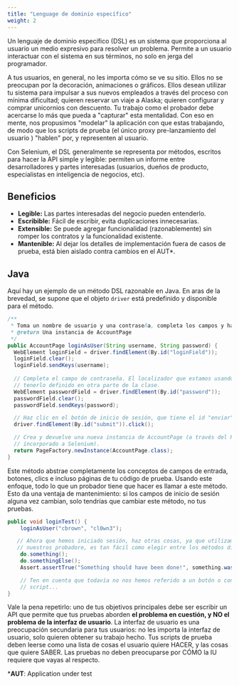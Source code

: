```yaml
---
title: "Lenguage de dominio específico"
weight: 2
---
```


Un lenguaje de dominio específico (DSL) es un sistema que 
proporciona al usuario un medio expresivo para resolver un 
problema. Permite a un usuario interactuar con el sistema en sus 
términos, no solo en jerga del programador. 

A tus usuarios, en general, no les importa cómo se ve su sitio. 
Ellos no se preocupan por la decoración, animaciones o gráficos. 
Ellos desean utilizar tu sistema para impulsar a sus nuevos 
empleados a través del proceso con mínima dificultad; quieren 
reservar un viaje a Alaska; quieren configurar y comprar 
unicornios con descuento. Tu trabajo como el probador debe 
acercarse lo más que pueda a "capturar" esta mentalidad. Con eso 
en mente, nos propusimos "modelar" la aplicación con que 
estas trabajando, de modo que los scripts de prueba (el único 
proxy pre-lanzamiento del usuario ) "hablen"  por, y representen al 
usuario. 

Con Selenium, el DSL generalmente se representa por métodos, 
escritos para hacer la API simple y legible: permiten un informe 
entre desarrolladores y partes interesadas (usuarios, dueños
de producto, especialistas en inteligencia de negocios, etc).

## Beneficios

* **Legible:** Las partes interesadas del negocio pueden entenderlo.
* **Escribible:** Fácil de escribir, evita duplicaciones innecesarias.
* **Extensible:** Se puede agregar funcionalidad (razonablemente) 
sin romper los contratos y la funcionalidad existente.
* **Mantenible:** Al dejar los detalles de implementación fuera de 
casos de prueba, está bien aislado contra cambios en el AUT*.


## Java

Aquí hay un ejemplo de un método DSL razonable en Java.
En aras de la brevedad, se supone que el objeto `driver` está predefinido
y disponible para el método.

```java
/**
 * Toma un nombre de usuario y una contraseña, completa los campos y hace clic en "iniciar sesión".
 * @return Una instancia de AccountPage
 */
public AccountPage loginAsUser(String username, String password) {
  WebElement loginField = driver.findElement(By.id("loginField"));
  loginField.clear();
  loginField.sendKeys(username);
  
  // Completa el campo de contraseña. El localizador que estamos usando es "By.id", y deberíamos
  // tenerlo definido en otra parte de la clase.
  WebElement passwordField = driver.findElement(By.id("password"));
  passwordField.clear();
  passwordField.sendKeys(password);

  // Haz clic en el botón de inicio de sesión, que tiene el id "enviar".
  driver.findElement(By.id("submit")).click();

  // Crea y devuelve una nueva instancia de AccountPage (a través del PageFactory
  // incorporado a Selenium).
  return PageFactory.newInstance(AccountPage.class);
}
```

Este método abstrae completamente los conceptos de campos de entrada,
botones, clics e incluso páginas de tu código de prueba. Usando este
enfoque, todo lo que un probador tiene que hacer es llamar a este método. 
Esto da una ventaja de mantenimiento: si los campos de inicio de sesión 
alguna vez cambian, solo tendrías que cambiar este método, no tus pruebas.

```java
public void loginTest() {
    loginAsUser("cbrown", "cl0wn3");

   // Ahora que hemos iniciado sesión, haz otras cosas, ya que utilizamos un DSL para admitir
   // nuestros probadore, es tan fácil como elegir entre los métodos disponibles.
    do.something();
    do.somethingElse();
    Assert.assertTrue("Something should have been done!", something.wasDone());

    // Ten en cuenta que todavía no nos hemos referido a un botón o control web en ninguna parte de este
    // script...
}
```

Vale la pena repetirlo: uno de tus objetivos principales debe ser escribir un
API que permite que tus pruebas aborden **el problema en cuestión, y NO
el problema de la interfaz de usuario**. La interfaz de usuario es una 
preocupación secundaria para tus usuarios: no les importa la interfaz de usuario, 
solo quieren obtener su trabajo hecho. 
Tus scripts de prueba deben leerse como una lista de cosas
el usuario quiere HACER, y las cosas que quiere SABER. Las pruebas
no deben preocuparse por CÓMO la IU requiere que vayas
al respecto.

***AUT**: Application under test

